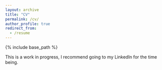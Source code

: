 ```yaml
---
layout: archive
title: "CV"
permalink: /cv/
author_profile: true
redirect_from:
  - /resume
---
```


{% include base_path %}

This is a work in progress, I recommend going to my LinkedIn 
for the time being.
